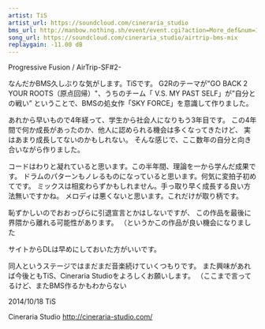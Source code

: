 ```yaml
---
artist: TiS
artist_url: https://soundcloud.com/cineraria_studio
bms_url: http://manbow.nothing.sh/event/event.cgi?action=More_def&num=154&event=96
song_url: https://soundcloud.com/cineraria_studio/airtrip-bms-mix
replaygain: -11.00 dB
---
```


Progressive Fusion / AirTrip-SF#2-

なんだかBMS久しぶりな気がします。TiSです。
G2Rのテーマが"GO BACK 2 YOUR ROOTS（原点回帰）"、うちのチーム「 V.S. MY PAST SELF」が”自分との戦い”
ということで、BMSの処女作「SKY FORCE」を意識して作りました。

あれから早いもので4年経って、学生から社会人になりもう3年目です。
この4年間で何か成長があったのか、他人に認められる機会は多くなってきたけど、
実はあまり成長してないのかもしれない。
そんな感じで、ここ数年の自分と向き合いながら作りました。

コードはわりと凝れていると思います。この半年間、理論を一から学んだ成果です。
ドラムのパターンもノレるものになっていると思います。何気に変拍子初めてです。
ミックスは相変わらずかもしれません。手っ取り早く成長する良い方法無いですかね。
メロディは悪くないと思います。これだけが取り柄です。

恥ずかしいのでおおっぴらに引退宣言とかはしないですが、
この作品を最後に界隈から離れる可能性があります。
（というかこの作品が良い機会になりました

サイトからDLは早めにしておいた方がいいです。

同人というステージではまだまだ音楽続けていくつもりです。
また興味があれば今後ともTiS、Cineraria Studioをよろしくお願いします。
（ここまで言ってるけど、またBMS作るかもわからない

2014/10/18 TiS

Cineraria Studio
http://cineraria-studio.com/
